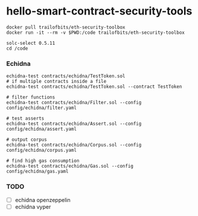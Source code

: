 # hello-smart-contract-security-tools

```shell
docker pull trailofbits/eth-security-toolbox
docker run -it --rm -v $PWD:/code trailofbits/eth-security-toolbox

solc-select 0.5.11
cd /code
```

### Echidna

```shell
echidna-test contracts/echidna/TestToken.sol
# if multiple contracts inside a file
echidna-test contracts/echidna/TestToken.sol --contract TestToken

# filter functions
echidna-test contracts/echidna/Filter.sol --config config/echidna/filter.yaml

# test asserts
echidna-test contracts/echidna/Assert.sol --config config/echidna/assert.yaml

# output corpus
echidna-test contracts/echidna/Corpus.sol --config config/echidna/corpus.yaml

# find high gas consumption
echidna-test contracts/echidna/Gas.sol --config config/echidna/gas.yaml
```

### TODO

- [ ] echidna openzeppelin
- [ ] echidna vyper
